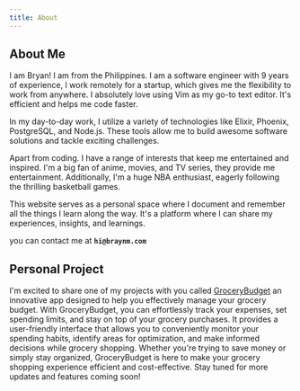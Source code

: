 ```yaml
---
title: About
---
```



## About Me
I am Bryan! I am from the Philippines. I am a software engineer with 9 years of experience, I work remotely for a startup, which gives me the flexibility to work from anywhere. I absolutely love using Vim as my go-to text editor. It's efficient and helps me code faster.

In my day-to-day work, I utilize a variety of technologies like Elixir, Phoenix, PostgreSQL, and Node.js. These tools allow me to build awesome software solutions and tackle exciting challenges.

Apart from coding. I have a range of interests that keep me entertained and inspired. I'm a big fan of anime, movies, and TV series, they provide me entertainment. Additionally, I'm a huge NBA enthusiast, eagerly following the thrilling basketball games.

This website serves as a personal space where I document and remember all the things I learn along the way. It's a platform where I can share my experiences, insights, and learnings.

you can contact me at **`hi@braynm.com`**

## Personal Project
I'm excited to share one of my projects with you called [GroceryBudget](https://grocerybudgetph.com) an innovative app designed to help you effectively manage your grocery budget. With GroceryBudget, you can effortlessly track your expenses, set spending limits, and stay on top of your grocery purchases. It provides a user-friendly interface that allows you to conveniently monitor your spending habits, identify areas for optimization, and make informed decisions while grocery shopping. Whether you're trying to save money or simply stay organized, GroceryBudget is here to make your grocery shopping experience efficient and cost-effective. Stay tuned for more updates and features coming soon!

